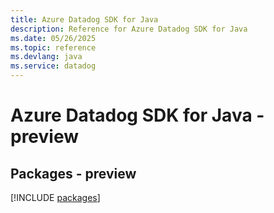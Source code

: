 ```yaml
---
title: Azure Datadog SDK for Java
description: Reference for Azure Datadog SDK for Java
ms.date: 05/26/2025
ms.topic: reference
ms.devlang: java
ms.service: datadog
---
```

# Azure Datadog SDK for Java - preview
## Packages - preview
[!INCLUDE [packages](datadog-index.md)]